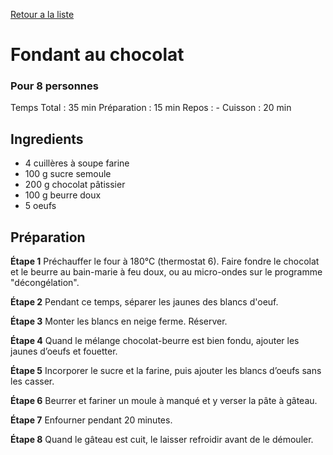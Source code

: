 [Retour a la liste](README.md)

# Fondant au chocolat

### Pour 8 personnes



Temps Total : 35 min
Préparation : 15 min
Repos : -
Cuisson : 20 min


## Ingredients

- 4 cuillères à soupe farine
- 100 g sucre semoule
- 200 g chocolat pâtissier
- 100 g beurre doux
- 5 oeufs

## Préparation
**Étape 1**
Préchauffer le four à 180°C (thermostat 6). Faire fondre le chocolat et le beurre au bain-marie à feu doux, ou au micro-ondes sur le programme "décongélation".

**Étape 2**
Pendant ce temps, séparer les jaunes des blancs d'oeuf.

**Étape 3**
Monter les blancs en neige ferme. Réserver.

**Étape 4**
Quand le mélange chocolat-beurre est bien fondu, ajouter les jaunes d’oeufs et fouetter.

**Étape 5**
Incorporer le sucre et la farine, puis ajouter les blancs d’oeufs sans les casser.

**Étape 6**
Beurrer et fariner un moule à manqué et y verser la pâte à gâteau.

**Étape 7**
Enfourner pendant 20 minutes.

**Étape 8**
Quand le gâteau est cuit, le laisser refroidir avant de le démouler.
